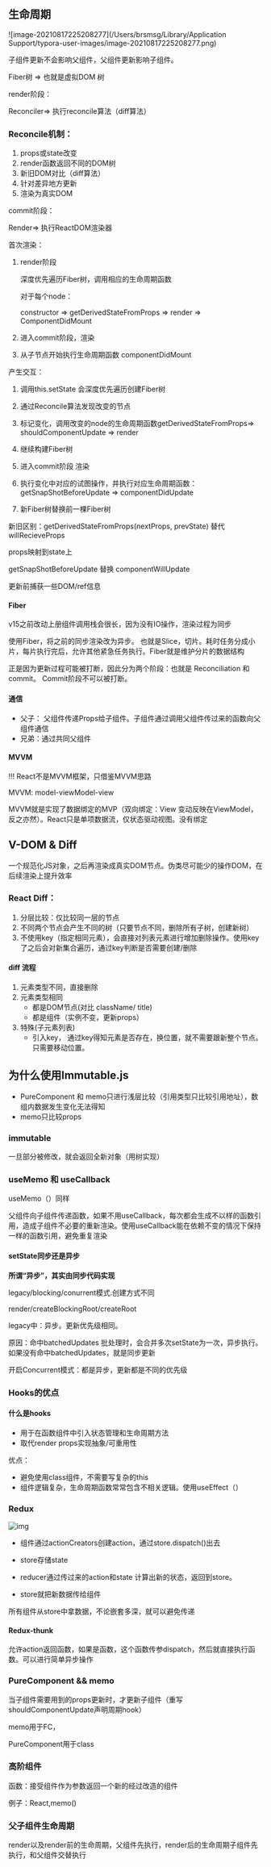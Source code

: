 ## 	生命周期

![image-20210817225208277](/Users/brsmsg/Library/Application Support/typora-user-images/image-20210817225208277.png)

子组件更新不会影响父组件，父组件更新影响子组件。

Fiber树 =>   也就是虚拟DOM 树  

render阶段：

Reconciler=> 执行reconcile算法（diff算法）

### Reconcile机制：

1. props或state改变
2. render函数返回不同的DOM树
3. 新旧DOM对比（diff算法）
4. 针对差异地方更新
5. 渲染为真实DOM



commit阶段：

Render=> 执行ReactDOM渲染器



首次渲染：

1. render阶段

   深度优先遍历Fiber树，调用相应的生命周期函数

   对于每个node：

   constructor => getDerivedStateFromProps => render => ComponentDidMount

   

2. 进入commit阶段，渲染
3. 从子节点开始执行生命周期函数 componentDidMount



产生交互：

1. 调用this.setState 会深度优先遍历创建Fiber树
2. 通过Reconcile算法发现改变的节点
3. 标记变化，调用改变的node的生命周期函数getDerivedStateFromProps=> shouldComponentUpdate => render
4. 继续构建Fiber树
5. 进入commit阶段 渲染
6. 执行变化中对应的试图操作，并执行对应生命周期函数：getSnapShotBeforeUpdate => componentDidUpdate

7. 新Fiber树替换前一棵Fiber树



新旧区别：getDerivedStateFromProps(nextProps, prevState) 替代willRecieveProps  

props映射到state上

getSnapShotBeforeUpdate 替换 componentWillUpdate

更新前捕获一些DOM/ref信息

#### Fiber

v15之前改动上册组件调用栈会很长，因为没有IO操作，渲染过程为同步

使用Fiber，将之前的同步渲染改为异步。 也就是Slice，切片。耗时任务分成小片，每片执行完后，允许其他紧急任务执行。Fiber就是维护分片的数据结构



正是因为更新过程可能被打断，因此分为两个阶段：也就是 Reconciliation 和 commit。 Commit阶段不可以被打断。



#### 通信

* 父子： 父组件传递Props给子组件。子组件通过调用父组件传过来的函数向父组件通信
* 兄弟：通过共同父组件



#### MVVM

!!! React不是MVVM框架，只借鉴MVVM思路

MVVM: model-viewModel-view

MVVM就是实现了数据绑定的MVP（双向绑定：View 变动反映在ViewModel，反之亦然）。React只是单项数据流，仅状态驱动视图。没有绑定



## V-DOM & Diff

一个规范化JS对象，之后再渲染成真实DOM节点。伪类尽可能少的操作DOM，在后续渲染上提升效率

### React Diff： 

1. 分层比较：仅比较同一层的节点
2. 不同两个节点会产生不同的树（只要节点不同，删除所有子树，创建新树）
3. 不使用key（指定相同元素），会直接对列表元素进行增加删除操作。使用key了之后会对新集合遍历，通过key判断是否需要创建/删除

#### diff 流程

1. 元素类型不同，直接删除
2. 元素类型相同
   * 都是DOM节点(对比 className/ title)
   * 都是组件（实例不变，更新props）
3. 特殊(子元素列表)
   * 引入key， 通过key得知元素是否存在，换位置，就不需要跟新整个节点。只需要移动位置。



## 为什么使用Immutable.js

* PureComponent 和 memo只进行浅层比较（引用类型只比较引用地址），数组内数据发生变化无法得知
* memo只比较props

### immutable

一旦部分被修改，就会返回全新对象（用树实现）



### useMemo 和 useCallback

useMemo（）同样

父组件向子组件传递函数，如果不用useCallback，每次都会生成不以样的函数引用，造成子组件不必要的重新渲染。使用useCallback能在依赖不变的情况下保持一样的函数引用，避免重复渲染



#### setState同步还是异步

**所谓“异步”，其实由同步代码实现**

legacy/blocking/conurrent模式.创建方式不同

render/createBlockingRoot/createRoot



legacy中：异步。更新优先级相同。

原因：命中batchedUpdates 批处理时，会合并多次setState为一次，异步执行。如果没有命中batchedUpdates，就是同步更新



开启Concurrent模式：都是异步，更新都是不同的优先级



### Hooks的优点

#### 什么是hooks

* 用于在函数组件中引入状态管理和生命周期方法
* 取代render props实现抽象/可重用性

优点：

* 避免使用class组件，不需要写复杂的this
* 组件逻辑复杂，生命周期函数常常包含不相关逻辑。使用useEffect（）





### Redux

![img](https://user-gold-cdn.xitu.io/2019/6/18/16b68beda28f65bc?imageView2/0/w/1280/h/960/format/webp/ignore-error/1)

* 组件通过actionCreators创建action，通过store.dispatch()出去
* store存储state

* reducer通过传过来的action和state 计算出新的状态，返回到store。
* store就把新数据传给组件

所有组件从store中拿数据，不论嵌套多深，就可以避免传递

#### Redux-thunk

允许action返回函数，如果是函数，这个函数传参dispatch，然后就直接执行函数。可以进行简单异步操作



### PureComponent && memo

当子组件需要用到的props更新时，才更新子组件（重写shouldComponentUpdate声明周期hook）

memo用于FC，

PureComponent用于class



### 高阶组件

函数：接受组件作为参数返回一个新的经过改造的组件

例子：React,memo()

### 父子组件生命周期

render以及render前的生命周期，父组件先执行，render后的生命周期子组件先执行，和父组件交替执行